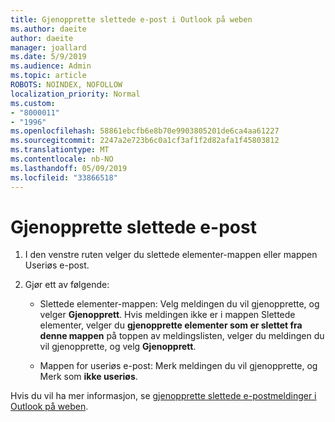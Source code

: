 ```yaml
---
title: Gjenopprette slettede e-post i Outlook på weben
ms.author: daeite
author: daeite
manager: joallard
ms.date: 5/9/2019
ms.audience: Admin
ms.topic: article
ROBOTS: NOINDEX, NOFOLLOW
localization_priority: Normal
ms.custom:
- "8000011"
- "1996"
ms.openlocfilehash: 58861ebcfb6e8b70e9903805201de6ca4aa61227
ms.sourcegitcommit: 2247a2e723b6c0a1cf3af1f2d82afa1f45803812
ms.translationtype: MT
ms.contentlocale: nb-NO
ms.lasthandoff: 05/09/2019
ms.locfileid: "33866518"
---
```

# <a name="recover-deleted-email"></a>Gjenopprette slettede e-post

1. I den venstre ruten velger du slettede elementer-mappen eller mappen Useriøs e-post.

2. Gjør ett av følgende:

    - Slettede elementer-mappen: Velg meldingen du vil gjenopprette, og velger **Gjenopprett**. Hvis meldingen ikke er i mappen Slettede elementer, velger du **gjenopprette elementer som er slettet fra denne mappen** på toppen av meldingslisten, velger du meldingen du vil gjenopprette, og velg **Gjenopprett**.

    - Mappen for useriøs e-post: Merk meldingen du vil gjenopprette, og Merk som **ikke useriøs**.

Hvis du vil ha mer informasjon, se [gjenopprette slettede e-postmeldinger i Outlook på weben](https://support.office.com/article/a8ca78ac-4721-4066-95dd-571842e9fb11).